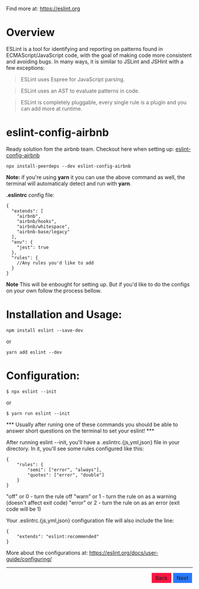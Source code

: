 Find more at: https://eslint.org

# Overview
ESLint is a tool for identifying and reporting on patterns found in ECMAScript/JavaScript code, 
with the goal of making code more consistent and avoiding bugs. In many ways, it is similar to 
JSLint and JSHint with a few exceptions:

> ESLint uses Espree for JavaScript parsing.

> ESLint uses an AST to evaluate patterns in code.

> ESLint is completely pluggable, every single rule is a plugin and you can add more at runtime.
# eslint-config-airbnb
  Ready solution fom the airbnb team. 
  Checkout here when setting up: [eslint-config-airbnb](https://www.npmjs.com/package/eslint-config-airbnb)

    npx install-peerdeps --dev eslint-config-airbnb

  **Note:** if you're using **yarn** it you can use the above command as well, the terminal will automaticaly detect and run with **yarn**.

  **.eslintrc** config file:

    {
      "extends": [
        "airbnb",
        "airbnb/hooks",
        "airbnb/whitespace",
        "airbnb-base/legacy"
      ],
      "env": {
        "jest": true
      },
      "rules": {
        //Any rules you'd like to add
      }
    }

  **Note** This will be enbought for setting up. But if you'd like to do the configs on your own follow the process bellow. 

# Installation and Usage:

    npm install eslint --save-dev
  or

    yarn add eslint --dev

# Configuration: 
    $ npx eslint --init

  or

    $ yarn run eslint --init

  *** Usually after runing one of these commands you should be able to answer short questions on the terminal to set your eslint! ***

  After running eslint --init, you'll have a .eslintrc.{js,yml,json} file in your directory. In it, you'll see some rules configured like this:

    {
        "rules": {
            "semi": ["error", "always"],
            "quotes": ["error", "double"]
        }
    }

  "off" or 0 - turn the rule off
  "warn" or 1 - turn the rule on as a warning (doesn't affect exit code)
  "error" or 2 - turn the rule on as an error (exit code will be 1)

  Your .eslintrc.{js,yml,json} configuration file will also include the line:

    {
        "extends": "eslint:recommended"
    }

  More about the configurations at: https://eslint.org/docs/user-guide/configuring/

---

<div style="width: 100%; display: flex; justify-content: flex-end;">
<a style="margin: 0 2.5px; padding: 5px 10px; background: #FF1744; text-decoration: none;" href="./2-node-sass.md">Back</a>
<a style="margin: 0 2.5px; padding: 5px 10px; background: #2979FF; text-decoration: none" href="#">Next</a>
</div> </br>


